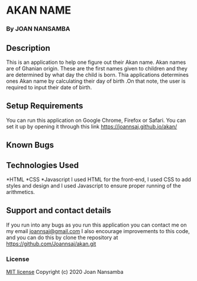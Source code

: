 # AKAN NAME
### By JOAN NANSAMBA
## Description
This is an application to help one figure out their Akan name. Akan names are of Ghanian origin. These are the first names given to children and they are determined by what day the child is born. Thia applications determines ones Akan name by calculating their day of birth .On that note, the user is required to input their date of birth.
## Setup Requirements
You can run this application on Google Chrome, Firefox or Safari.
You can set it up by opening it through this link  https://joannsaj.github.io/akan/
## Known Bugs

## Technologies Used
*HTML
*CSS
*Javascript
I used HTML for the front-end, I used CSS to add styles and design and I used Javascript to ensure proper running of the arithmetics.
## Support and contact details
If you run into any bugs as you run this application you can contact me on my email joannsaj@gmail.com
I also encourage improvements to this code, and you can do this by clone the repository at https://github.com/Joannsaj/akan.git
### License
[MIT license](LICENSE)
Copyright (c) 2020 Joan Nansamba